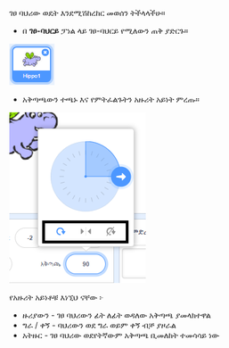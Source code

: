 ገፀ ባህሪው ወዴት እንደሚሽከረከር መወሰን ትችላላችሁ።

- በ **ገፀ-ባህርይ** ፓነል ላይ ገፀ-ባህርይ የሚለውን ጠቅ ያድርጉ።

![sprite highlighted](images/click-sprite.png)

- አቅጣጫውን ተጫኑ እና የምትፈልጉትን አዙሪት አይነት ምረጡ።

![Different rotation style](images/rotation-style.png)

የአዙሪት አይነቶቹ እነኚህ ናቸው ፦

- ዙሪያውን - ገፀ ባህሪውን ፊት ለፊት ወዳለው አቅጣጫ ያመላክተዋል
- ግራ / ቀኝ - ባህሪውን ወደ ግራ ወይም ቀኝ ብቻ ያዞራል
- አትዙር - ገፀ ባህሪው ወደየትኛውም አቅጣጫ ቢመለከት ተመሳሳይ ነው
